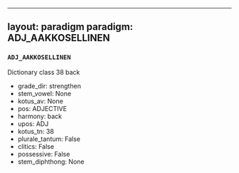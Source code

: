 
---
layout: paradigm
paradigm: ADJ_AAKKOSELLINEN
---
### ` ADJ_AAKKOSELLINEN `

Dictionary class 38 back
* grade_dir: strengthen
* stem_vowel: None
* kotus_av: None
* pos: ADJECTIVE
* harmony: back
* upos: ADJ
* kotus_tn: 38
* plurale_tantum: False
* clitics: False
* possessive: False
* stem_diphthong: None
